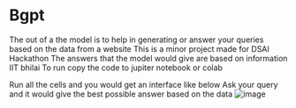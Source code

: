 # Bgpt
The out of a the model is to help in generating or answer your queries based on the data from a website
This is a minor project made for DSAI Hackathon
The answers that the model would give are based on information IIT bhilai
To run copy the code to jupiter notebook or colab 

Run all the cells and you would get an interface like below Ask your query and it would give the best possible answer based on the data
![image](https://github.com/CodeCraftsman74/Bgpt/assets/150464550/88f99a9e-6bff-432a-bcfe-445639f0f9da)
